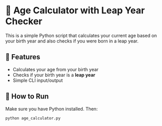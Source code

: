 # 🧮 Age Calculator with Leap Year Checker

This is a simple Python script that calculates your current age based on your birth year and also checks if you were born in a leap year.

## 📌 Features

- Calculates your age from your birth year
- Checks if your birth year is a **leap year**
- Simple CLI input/output

## 🚀 How to Run

Make sure you have Python installed. Then:

```bash
python age_calculator.py
